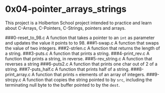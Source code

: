 # 0x04-pointer_arrays_strings 
This project is a Holberton School project intended to practice and learn about C-Arrays, C-Pointers, C-Strings, pointers and arrays.

###0-reset_to_98.c
A function that takes a pointer to an `int` as parameter and updates the value it points to to 98.
###1-swap.c
A function that swaps the value of two integers.
###2-strlen.c
A function that returns the length of a string.
###3-puts.c
A function that prints a string.
###4-print_rev.c
A function that prints a string, in reverse.
###5-rev_string.c
A function that reverses a string
###6-puts2.c
A function that prints one char out of 2 of a string.
###7-puts_half.c
A function that prints half of a string.
###8-print_array.c
A function that prints `n` elements of an array of integers.
###9-strcpy.c
A function that copies the string pointed to by `src`, including the terminating null byte to the buffer pointed to by the `dest`.

